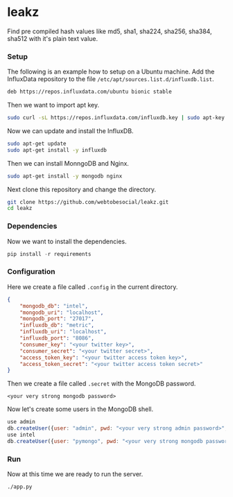 # leakz

Find pre compiled hash values like md5, sha1, sha224, sha256, sha384, sha512 with it's plain text value.


### Setup

The following is an example how to setup on a Ubuntu machine. Add the InfluxData repository to the file `/etc/apt/sources.list.d/influxdb.list`.

```sh
deb https://repos.influxdata.com/ubuntu bionic stable
```

Then we want to import apt key.

```sh
sudo curl -sL https://repos.influxdata.com/influxdb.key | sudo apt-key add -
```

Now we can update and install the InfluxDB.

```sh
sudo apt-get update
sudo apt-get install -y influxdb
```

Then we can install MonngoDB and Nginx.

```sh
sudo apt-get install -y mongodb nginx
```

Next clone this repository and change the directory.

```sh
git clone https://github.com/webtobesocial/leakz.git
cd leakz
```


### Dependencies

Now we want to install the dependencies.

```python
pip install -r requirements
```


### Configuration

Here we create a file called `.config` in the current directory.

```json
{
    "mongodb_db": "intel",
    "mongodb_uri": "localhost",
    "mongodb_port": "27017",
    "influxdb_db": "metric",
    "influxdb_uri": "localhost",
    "influxdb_port": "8086",
    "consumer_key": "<your twitter key>",
    "consumer_secret": "<your twitter secret>",
    "access_token_key": "<your twitter access token key>",
    "access_token_secret": "<your twitter access token secret>"
}
```

Then we create a file called `.secret` with the MongoDB password.

```plaintext
<your very strong mongodb password>
```

Now let's create some users in the MongoDB shell.


```js
use admin
db.createUser({user: "admin", pwd: "<your very strong admin password>", roles: [{ role: "userAdminAnyDatabase", db: "admin" }] })
use intel
db.createUser({user: "pymongo", pwd: "<your very strong mongodb password>", roles: [ "readWrite"]})
```

### Run

Now at this time we are ready to run the server.

```sh
./app.py
```
